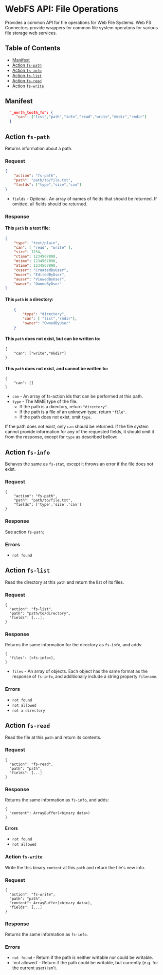 

# WebFS API: File Operations

Provides a common API for file operations for Web File Systems. Web FS Connectors provide wrappers for
common file system operatons for various file storage web services.

## Table of Contents
+ [Manifest](#manifest)
+ [Action `fs-path`](#action-fs-path)
+ [Action `fs-info`](#action-fs-info)
+ [Action `fs-list`](#action-fs-list)
+ [Action `fs-read`](#action-fs-read)
+ [Action `fs-write`](#action-fs-write)


## Manifest

```json
  "_north_tooth_fs": {
     "can": ["list","path","info","read","write","mkdir","rmdir"]
  }
```

## Action `fs-path`

Returns information about a path.

### Request

```json
{
    "action": "fs-path",
    "path": "path/to/file.txt",
    "fields": ["type","size","can"]
}
```
- `fields` - Optional. An array of names of fields that should be returned. If omitted, all fields should be returned.

### Response

#### This `path` is a text file:

```json
{
    "type": "text/plain",
    "can": [ "read", "write" ],
    "size": 1234,
    "ctime": 1234567890,
    "mtime": 1234567890,
    "atime": 1234567890,
    "cuser": "CreatedByUser",
    "muser": "EditedByUser",
    "auser": "ViewedByUser",
    "owner": "OwnedByUser"
}
```   

####  This `path` is a directory:  

```json
    {
        "type": "directory",
        "can": [ "list","rmdir"],
        "owner": "OwnedByUser"
    }
```

#### This `path` does not exist, but can be written to:  

    {
        "can": ["write","mkdir"]
    }
    
#### This `path` does not exist, and cannot be written to:  

    {
        "can": []
    }

- `can` - An array of fs-action ids that can be performed at this path.
- `type` - The MIME type of the file.
  - If the path is a directory, return `"directory"`.
  - If the path is a file of an unknown type, return `"file"`.
  - If the path does not exist, omit `type`.

If the path does not exist, only `can` should be returned. If the file system cannot provide information for any of the
requested fields, it should omit it from the response, except for `type` as described bellow:

## Action `fs-info`

Behaves the same as `fs-stat`, except it throws an error if the file does not exist.

### Request

    {
        "action": "fs-path",
        "path": "path/to/file.txt",
        "fields": ['type','size','can']
    }
    
### Response
See action `fs-path`;

### Errors
- `not found`

## Action `fs-list`

Read the directory at this `path` and return the list of its files.

### Request

    {
      "action": "fs-list",
      "path": "path/to/directory",
      "fields": [...],
    }

### Response

Returns the same information for the directory as `fs-info`, and adds:

    {
      "files": [<fs-info>],
    }

- `files` - An array of objects. Each object has the same format as the response of `fs-info`, and additionally include 
a string property `filename`.

### Errors
- `not found`
- `not allowed`
- `not a directory`

## Action `fs-read`

Read the file at this `path` and return its contents.

### Request
    {
      "action": "fs-read",
      "path": "path",
      "fields": [...]
    }

### Response
Returns the same information as `fs-info`, and adds:

    {
      "content": ArrayBuffer(<binary data>)
    }

#### Errors

- `not found`
- `not allowed`

### Action `fs-write`

Write the this binary `content` at this `path` and return the file's new info.

### Request
    {
      "action": "fs-write",
      "path": "path",
      "content": ArrayBuffer(<binary data>),
      "fields": [...]
    }

### Response
Returns the same information as `fs-info`.

### Errors
- `not found` - Return if the path is neither writable nor could be writable.
- `not allowed˙ - Return if the path could be writable, but currently (e.g. for the current user) isn't.
